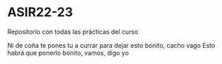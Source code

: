 # ASIR22-23
Repositorio con todas las prácticas del curso

Ni de coña te pones tu a currar para dejar esto bonito, cacho vago
Esto habrá que ponerlo bonito, vamos, digo yo